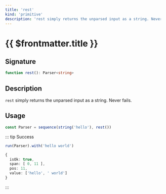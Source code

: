 ```yaml
---
title: 'rest'
kind: 'primitive'
description: 'rest simply returns the unparsed input as a string. Never fails.'
---
```


# {{ $frontmatter.title }} <Primitive />

## Signature

```ts
function rest(): Parser<string>
```

## Description

`rest` simply returns the unparsed input as a string. Never fails.

## Usage

```ts
const Parser = sequence(string('hello'), rest())
```

::: tip Success
```ts
run(Parser).with('hello world')

{
  isOk: true,
  span: [ 0, 11 ],
  pos: 11,
  value: ['hello', ' world']
}
```
:::

